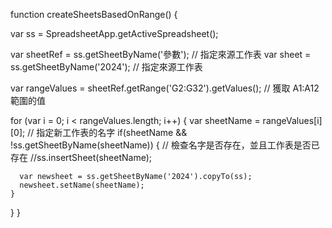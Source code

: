 

function createSheetsBasedOnRange() {

var ss = SpreadsheetApp.getActiveSpreadsheet();

var sheetRef = ss.getSheetByName('參數'); // 指定來源工作表
var sheet = ss.getSheetByName('2024'); // 指定來源工作表

var rangeValues = sheetRef.getRange('G2:G32').getValues(); // 獲取 A1:A12 範圍的值

  for (var i = 0; i < rangeValues.length; i++) {
    var sheetName = rangeValues[i][0]; // 指定新工作表的名字
    if(sheetName && !ss.getSheetByName(sheetName)) { // 檢查名字是否存在，並且工作表是否已存在
      //ss.insertSheet(sheetName);
      
      var newsheet = ss.getSheetByName('2024').copyTo(ss);
      newsheet.setName(sheetName);
    }
  }
}
